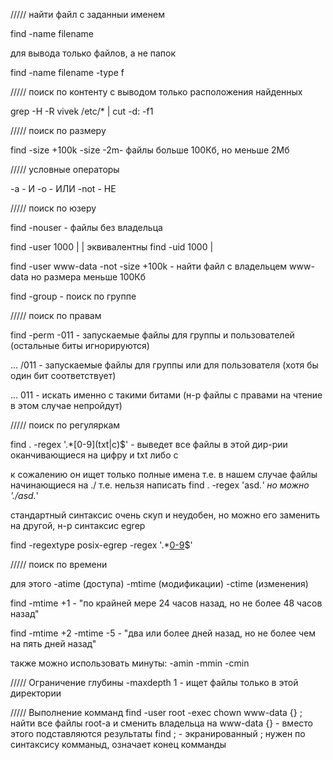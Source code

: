 /////	найти файл с заданныи именем

find -name filename

для вывода только файлов, а не папок

find -name filename -type f

///// 	поиск по контенту с выводом только расположения найденных

grep -H -R vivek /etc/* | cut -d: -f1

/////	поиск по размеру

find -size +100k -size -2m- файлы больше 100Кб, но меньше 2Мб

/////	условные операторы

-a - И
-o - ИЛИ
-not - НЕ

/////	поиск по юзеру

find -nouser - файлы без владельца

find -user 1000	|
				|	эквивалентны
find -uid 1000 	|

find -user www-data -not -size +100k - найти файл с владельцем www-data но размера меньше 100Кб

find -group - поиск по группе

/////	поиск по правам

find -perm 	-011 - запускаемые файлы для группы и пользователей (остальные биты игнорируются)

...		   	/011 - запускаемые файлы для группы или для пользователя (хотя бы один бит соответствует)

...			 011 - искать именно с такими битами (н-р файлы с правами на чтение в этом случае непройдут)

/////	поиск по регуляркам

find . -regex '.*[0-9]\(txt\|c\)$' - выведет все файлы в этой дир-рии оканчивающиеся на цифру и txt либо c

к сожалению он ищет только полные имена т.е. в нашем случае файлы начинающиеся на ./
т.е. нельзя написать find . -regex 'asd.*' но можно '\./asd.*'

стандартный синтаксис очень скуп и неудобен, но можно его заменить на другой, н-р синтаксис egrep

find -regextype posix-egrep -regex '.*[0-9](txt|c)$'

/////	поиск по времени

для этого -atime (доступа) -mtime (модификации) -ctime (изменения)

find -mtime +1 - "по крайней мере 24 часов назад, но не более 48 часов назад"

find -mtime +2 -mtime -5 - "два или более дней назад, но не более чем на пять дней назад"

также можно использовать минуты: -amin -mmin -cmin

/////	Ограничение глубины
-maxdepth 1 - ищет файлы только в этой директории

/////   Выполнение комманд
find -user root -exec chown www-data {} \;
найти все файлы root-а и сменить владельца на www-data
{} - вместо этого подставляются результаты find
\; - экранированный ; нужен по синтаксису комманыд, означает конец комманды




